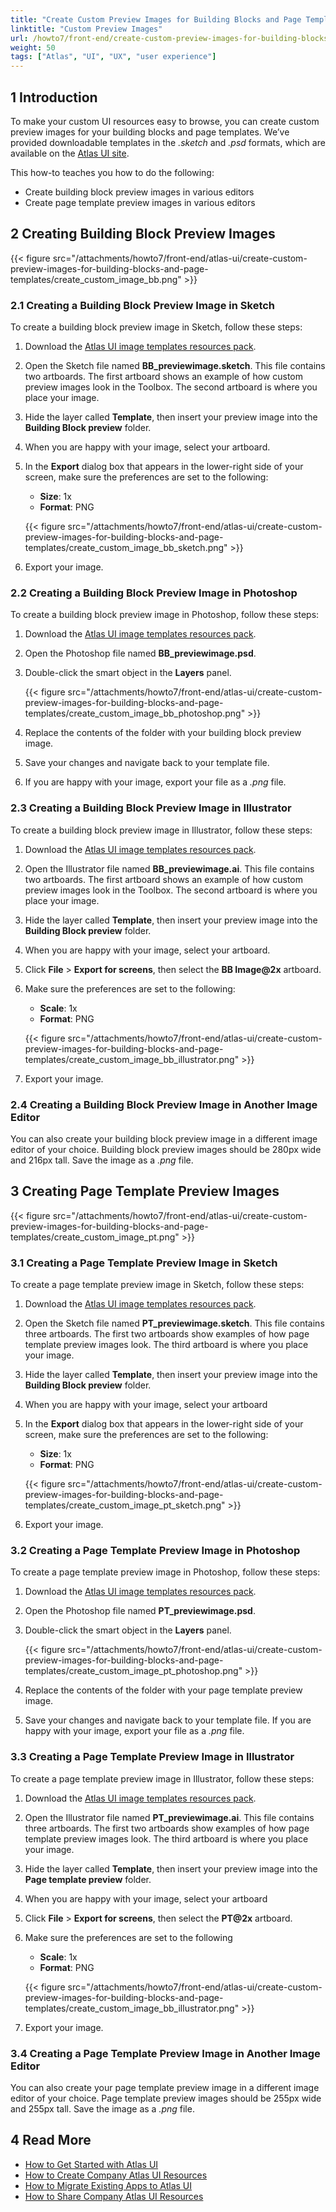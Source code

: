```yaml
---
title: "Create Custom Preview Images for Building Blocks and Page Templates"
linktitle: "Custom Preview Images"
url: /howto7/front-end/create-custom-preview-images-for-building-blocks-and-page-templates/
weight: 50
tags: ["Atlas", "UI", "UX", "user experience"]
---
```


## 1 Introduction

To make your custom UI resources easy to browse, you can create custom preview images for your building blocks and page templates. We’ve provided downloadable templates in the *.sketch* and *.psd* formats, which are available on the [Atlas UI site](https://atlas2.mendix.com).

This how-to teaches you how to do the following:

* Create building block preview images in various editors
* Create page template preview images in various editors

## 2 Creating Building Block Preview Images

{{< figure src="/attachments/howto7/front-end/atlas-ui/create-custom-preview-images-for-building-blocks-and-page-templates/create_custom_image_bb.png" >}}

### 2.1 Creating a Building Block Preview Image in Sketch

To create a building block preview image in Sketch, follow these steps:

1. Download the [Atlas UI image templates resources pack](https://atlas2.mendix.com/index3.html#/resources/7881299347899269).
2. Open the Sketch file named **BB_previewimage.sketch**. This file contains two artboards. The first artboard shows an example of how custom preview images look in the Toolbox. The second artboard is where you place your image.
3. Hide the layer called **Template**, then insert your preview image into the **Building Block preview** folder.
4. When you are happy with your image, select your artboard.
5. In the **Export** dialog box that appears in the lower-right side of your screen, make sure the preferences are set to the following:
    * **Size**: 1x
    * **Format**: PNG

    {{< figure src="/attachments/howto7/front-end/atlas-ui/create-custom-preview-images-for-building-blocks-and-page-templates/create_custom_image_bb_sketch.png" >}}

6. Export your image.

### 2.2 Creating a Building Block Preview Image in Photoshop

To create a building block preview image in Photoshop, follow these steps:

1. Download the [Atlas UI image templates resources pack](https://atlas2.mendix.com/index3.html#/resources/7881299347899269).
2. Open the Photoshop file named **BB_previewimage.psd**.
3. Double-click the smart object in the **Layers** panel.

    {{< figure src="/attachments/howto7/front-end/atlas-ui/create-custom-preview-images-for-building-blocks-and-page-templates/create_custom_image_bb_photoshop.png" >}}

4. Replace the contents of the folder with your building block preview image.
5. Save your changes and navigate back to your template file.
6. If you are happy with your image, export your file as a *.png* file.

### 2.3 Creating a Building Block Preview Image in Illustrator

To create a building block preview image in Illustrator, follow these steps:

1. Download the [Atlas UI image templates resources pack](https://atlas2.mendix.com/index3.html#/resources/7881299347899269).
2. Open the Illustrator file named **BB_previewimage.ai**. This file contains two artboards. The first artboard shows an example of how custom preview images look in the Toolbox. The second artboard is where you place your image.
3. Hide the layer called **Template**, then insert your preview image into the **Building Block preview** folder.
4. When you are happy with your image, select your artboard.
5. Click **File** > **Export for screens**, then select the **BB Image@2x** artboard.
6. Make sure the preferences are set to the following:
    * **Scale**: 1x
    * **Format**: PNG

    {{< figure src="/attachments/howto7/front-end/atlas-ui/create-custom-preview-images-for-building-blocks-and-page-templates/create_custom_image_bb_illustrator.png" >}}

7. Export your image.

### 2.4 Creating a Building Block Preview Image in Another Image Editor

You can also create your building block preview image in a different image editor of your choice. Building block preview images should be 280px wide and 216px tall. Save the image as a *.png* file.

## 3 Creating Page Template Preview Images

{{< figure src="/attachments/howto7/front-end/atlas-ui/create-custom-preview-images-for-building-blocks-and-page-templates/create_custom_image_pt.png" >}}

### 3.1 Creating a Page Template Preview Image in Sketch

To create a page template preview image in Sketch, follow these steps:

1. Download the [Atlas UI image templates resources pack](https://atlas2.mendix.com/index3.html#/resources/7881299347899269).
2. Open the Sketch file named **PT_previewimage.sketch**. This file contains three artboards. The first two artboards show examples of how page template preview images look. The third artboard is where you place your image.
3. Hide the layer called **Template**, then insert your preview image into the **Building Block preview** folder.
4. When you are happy with your image, select your artboard
5. In the **Export** dialog box that appears in the lower-right side of your screen, make sure the preferences are set to the following:
    * **Size**: 1x
    * **Format**: PNG

    {{< figure src="/attachments/howto7/front-end/atlas-ui/create-custom-preview-images-for-building-blocks-and-page-templates/create_custom_image_pt_sketch.png" >}}

6. Export your image.

### 3.2 Creating a Page Template Preview Image in Photoshop

To create a page template preview image in Photoshop, follow these steps:

1. Download the [Atlas UI image templates resources pack](https://atlas2.mendix.com/index3.html#/resources/7881299347899269).
2. Open the Photoshop file named **PT_previewimage.psd**.
3. Double-click the smart object in the **Layers** panel.

    {{< figure src="/attachments/howto7/front-end/atlas-ui/create-custom-preview-images-for-building-blocks-and-page-templates/create_custom_image_pt_photoshop.png" >}}

4. Replace the contents of the folder with your page template preview image.
5. Save your changes and navigate back to your template file. If you are happy with your image, export your file as a *.png* file.

### 3.3 Creating a Page Template Preview Image in Illustrator

To create a page template preview image in Illustrator, follow these steps:

1. Download the [Atlas UI image templates resources pack](https://atlas2.mendix.com/index3.html#/resources/7881299347899269).
2. Open the Illustrator file named **PT_previewimage.ai**. This file contains three artboards. The first two artboards show examples of how page template preview images look. The third artboard is where you place your image.
3. Hide the layer called **Template**, then insert your preview image into the **Page template preview** folder.
4. When you are happy with your image, select your artboard
5. Click **File** > **Export for screens**, then select the **PT@2x** artboard.
6. Make sure the preferences are set to the following
    * **Scale**: 1x
    * **Format**: PNG

    {{< figure src="/attachments/howto7/front-end/atlas-ui/create-custom-preview-images-for-building-blocks-and-page-templates/create_custom_image_bb_illustrator.png" >}}

7. Export your image.

### 3.4 Creating a Page Template Preview Image in Another Image Editor

You can also create your page template preview image in a different image editor of your choice. Page template preview images should be 255px wide and 255px tall. Save the image as a *.png* file.

## 4 Read More

* [How to Get Started with Atlas UI](/howto7/front-end/get-started-with-atlasui/)
* [How to Create Company Atlas UI Resources](/howto7/front-end/create-company-atlas-ui-resources/)
* [How to Migrate Existing Apps to Atlas UI](/howto7/front-end/migrate-existing-projects-to-atlasui/)
* [How to Share Company Atlas UI Resources](/howto7/front-end/share-company-atlas-ui-resources/)
